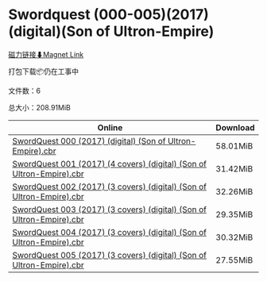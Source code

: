 # Swordquest (000-005)(2017)(digital)(Son of Ultron-Empire)

[磁力链接⬇Magnet Link](magnet:?xt=urn:btih:76d6b9b65be78bd6ce8af12731813cb7cdd4af07&dn=Swordquest%20%28000-005%29%282017%29%28digital%29%28Son%20of%20Ultron-Empire%29)

打包下载📦仍在工事中

文件数：6

总大小：208.91MiB

Online | Download
--- | ---
[SwordQuest 000 (2017) (digital) (Son of Ultron-Empire).cbr](https://github.com/alicewish/markdown/blob/master/comic/SwordQuest-000-2017-digital-Son-of-Ultron-Empire-cbr.md) | 58.01MiB
[SwordQuest 001 (2017) (4 covers) (digital) (Son of Ultron-Empire).cbr](https://github.com/alicewish/markdown/blob/master/comic/SwordQuest-001-2017-4-covers-digital-Son-of-Ultron-Empire-cbr.md) | 31.42MiB
[SwordQuest 002 (2017) (3 covers) (digital) (Son of Ultron-Empire).cbr](https://github.com/alicewish/markdown/blob/master/comic/SwordQuest-002-2017-3-covers-digital-Son-of-Ultron-Empire-cbr.md) | 32.26MiB
[SwordQuest 003 (2017) (3 covers) (digital) (Son of Ultron-Empire).cbr](https://github.com/alicewish/markdown/blob/master/comic/SwordQuest-003-2017-3-covers-digital-Son-of-Ultron-Empire-cbr.md) | 29.35MiB
[SwordQuest 004 (2017) (3 covers) (digital) (Son of Ultron-Empire).cbr](https://github.com/alicewish/markdown/blob/master/comic/SwordQuest-004-2017-3-covers-digital-Son-of-Ultron-Empire-cbr.md) | 30.32MiB
[SwordQuest 005 (2017) (3 covers) (digital) (Son of Ultron-Empire).cbr](https://github.com/alicewish/markdown/blob/master/comic/SwordQuest-005-2017-3-covers-digital-Son-of-Ultron-Empire-cbr.md) | 27.55MiB